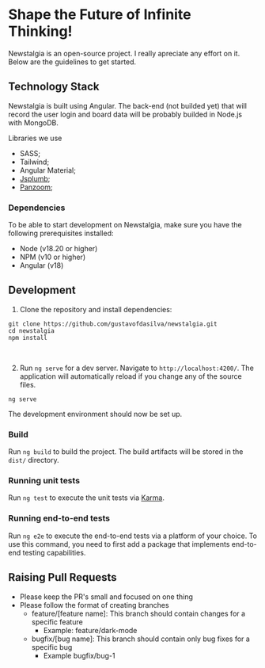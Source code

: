 # Shape the Future of Infinite Thinking!

Newstalgia is an open-source project. I really apreciate any effort on it. Below are the guidelines to get started.

## Technology Stack
Newstalgia is built using Angular. The back-end (not builded yet) that will record the user login and board data will be probably builded in Node.js with MongoDB.

Libraries we use
 - SASS;
 - Tailwind;
 - Angular Material;
 - [Jsplumb](https://jsplumbtoolkit.com/community);
 - [Panzoom](https://github.com/timmywil/panzoom);

### Dependencies
To be able to start development on Newstalgia, make sure you have the following prerequisites installed:
- Node (v18.20 or higher)
- NPM (v10 or higher)
- Angular (v18)

## Development

1. Clone the repository and install dependencies:
```
git clone https://github.com/gustavofdasilva/newstalgia.git
cd newstalgia
npm install
```
<br>

2. Run `ng serve` for a dev server. Navigate to `http://localhost:4200/`. The application will automatically reload if you change any of the source files.
```
ng serve
```
The development environment should now be set up.
<br>

### Build
Run `ng build` to build the project. The build artifacts will be stored in the `dist/` directory.

### Running unit tests
Run `ng test` to execute the unit tests via [Karma](https://karma-runner.github.io/latest/index.html).

### Running end-to-end tests
Run `ng e2e` to execute the end-to-end tests via a platform of your choice. To use this command, you need to first add a package that implements end-to-end testing capabilities.
<br>

## Raising Pull Requests

- Please keep the PR's small and focused on one thing
- Please follow the format of creating branches
  - feature/[feature name]: This branch should contain changes for a specific feature
    - Example: feature/dark-mode
  - bugfix/[bug name]: This branch should contain only bug fixes for a specific bug
    - Example bugfix/bug-1
